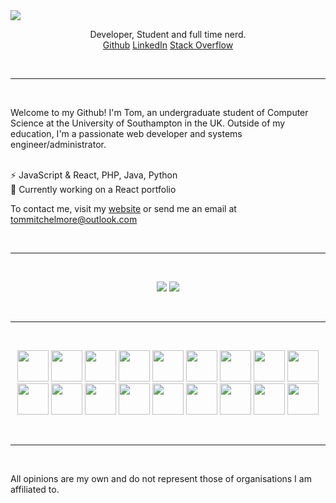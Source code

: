 
<img src="https://i.imgur.com/DbbDBzG.png">
<p align='center'>
Developer, Student and full time nerd. <br>
<a href="https://github.com/tommitchelmore">Github</a>
<a href="https://www.linkedin.com/in/thomas-mitchelmore-3a3814175/">LinkedIn</a>
<a href="https://stackoverflow.com/users/8671742/tom-mitchelmore">Stack Overflow</a>
</p>

<br><hr><br>

Welcome to my Github!  I'm Tom, an undergraduate student of Computer Science at the University of Southampton in the UK.  Outside of my education, I'm a passionate web developer and systems engineer/administrator.<br><br>

⚡ JavaScript & React, PHP, Java, Python<br>
💬 Currently working on a React portfolio

To contact me, visit my <a href="https://tommitchelmore.me">website</a> or send me an email at <a href="mailto:tommitchelmore@outlook.com?subject=👋 I saw you on Github!">tommitchelmore@outlook.com</a>

<br><hr><br>

<p align="center">
  <img src='https://github-readme-stats.vercel.app/api?username=tommitchelmore&show_icons=true'>
  <img src='https://github-readme-stats.vercel.app/api/top-langs/?username=tommitchelmore&layout=compact'>
</p>

<br><hr><br>

<p align="center">
  <img src="https://devicons.github.io/devicon/devicon.git/icons/typescript/typescript-original.svg" width="50">
  <img src="https://devicons.github.io/devicon/devicon.git/icons/react/react-original-wordmark.svg" width="50">
  <img src="https://devicons.github.io/devicon/devicon.git/icons/sass/sass-original.svg" width="50">
  <img src="https://devicons.github.io/devicon/devicon.git/icons/webpack/webpack-original.svg" width="50">
  <img src="https://devicons.github.io/devicon/devicon.git/icons/git/git-original-wordmark.svg" width="50">
  <img src="https://devicons.github.io/devicon/devicon.git/icons/php/php-original.svg" width="50">
  <img src="https://devicons.github.io/devicon/devicon.git/icons/python/python-original.svg" width="50">
  <img src="https://devicons.github.io/devicon/devicon.git/icons/npm/npm-original-wordmark.svg" width="50">
  <img src="https://devicons.github.io/devicon/devicon.git/icons/nodejs/nodejs-original-wordmark.svg" width="50">
  <img src="https://devicons.github.io/devicon/devicon.git/icons/linux/linux-original.svg" width="50">
  <img src="https://devicons.github.io/devicon/devicon.git/icons/mongodb/mongodb-original-wordmark.svg" width="50">
  <img src="https://devicons.github.io/devicon/devicon.git/icons/mysql/mysql-original-wordmark.svg" width="50">
  <img src="https://devicons.github.io/devicon/devicon.git/icons/javascript/javascript-original.svg" width="50">
  <img src="https://devicons.github.io/devicon/devicon.git/icons/express/express-original.svg" width="50">
  <img src="https://devicons.github.io/devicon/devicon.git/icons/docker/docker-original.svg" width="50">
  <img src="https://devicons.github.io/devicon/devicon.git/icons/babel/babel-original.svg" width="50">
  <img src="https://devicons.github.io/devicon/devicon.git/icons/html5/html5-original-wordmark.svg" width="50">
  <img src="https://devicons.github.io/devicon/devicon.git/icons/css3/css3-original-wordmark.svg" width="50">
</p>

<br><hr><br>

All opinions are my own and do not represent those of organisations I am affiliated to.
